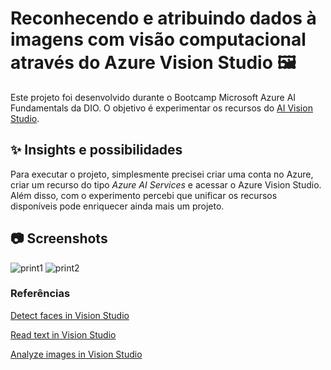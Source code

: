 # Reconhecendo e atribuindo dados à imagens com visão computacional através do Azure Vision Studio  🖼️

Este projeto foi desenvolvido durante o Bootcamp Microsoft Azure AI Fundamentals da DIO. O objetivo é experimentar os recursos do [AI Vision Studio](https://portal.vision.cognitive.azure.com/gallery/featured).

## ✨ Insights e possibilidades

Para executar o projeto, simplesmente precisei criar uma conta no Azure, criar um recurso do tipo _Azure AI Services_  e acessar o Azure Vision Studio. Além disso, com o experimento percebi que unificar os recursos disponíveis pode enriquecer ainda mais um projeto.

## 📷 Screenshots
![print1](https://github.com/jkss13/Azure-AI-Vision-Service-Introduction-Test/assets/89669182/becaf799-4766-425d-aadf-7a04dc24d768)
![print2](https://github.com/jkss13/Azure-AI-Vision-Service-Introduction-Test/assets/89669182/2da59152-15f3-47c0-a69a-74d8766db8ed)


### Referências
[Detect faces in Vision Studio](https://microsoftlearning.github.io/mslearn-ai-fundamentals/Instructions/Labs/04-face.html)

[Read text in Vision Studio](https://microsoftlearning.github.io/mslearn-ai-fundamentals/Instructions/Labs/05-ocr.html)

[Analyze images in Vision Studio](https://microsoftlearning.github.io/mslearn-ai-fundamentals/Instructions/Labs/03-image-analysis.html)
